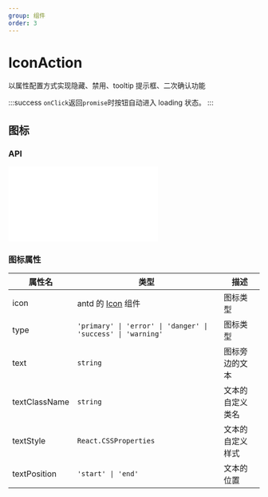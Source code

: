 ```yaml
---
group: 组件
order: 3
---
```


# IconAction

以属性配置方式实现隐藏、禁用、tooltip 提示框、二次确认功能

:::success
`onClick`返回`promise`时按钮自动进入 loading 状态。
:::

## 图标

<code src="./actions-icon.tsx" ></code>
<code src="./actions-icons.tsx" ></code>
<code src="./actions-icons-type.tsx" ></code>
<code src="./actions-icon-text.tsx" ></code>

### API

<embed src="./_base.md"></embed>

### 图标属性

| 属性名        | 类型                                                               | 描述             |
| ------------- | ------------------------------------------------------------------ | ---------------- |
| icon          | antd 的 [Icon](https://4x.ant.design/components/icon-cn/#API) 组件 | 图标类型         |
| type          | `'primary' \| 'error' \| 'danger' \| 'success' \| 'warning'`       | 图标类型         |
| text          | `string`                                                           | 图标旁边的文本   |
| textClassName | `string`                                                           | 文本的自定义类名 |
| textStyle     | `React.CSSProperties`                                              | 文本的自定义样式 |
| textPosition  | `'start' \| 'end'`                                                 | 文本的位置       |
